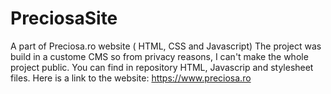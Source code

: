 # PreciosaSite
A part of Preciosa.ro website ( HTML, CSS and Javascript)
The project was build in a custome CMS so from privacy reasons, I can't make the whole project public. You can find in repository HTML, Javascrip and stylesheet files.
Here is a link to the website: https://www.preciosa.ro
